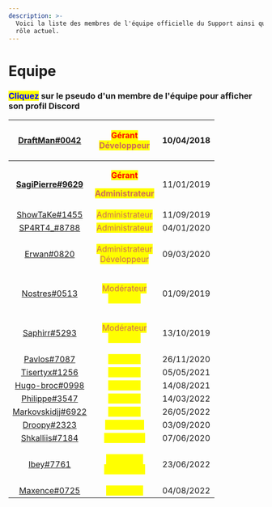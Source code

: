 ```yaml
---
description: >-
  Voici la liste des membres de l'équipe officielle du Support ainsi que leur
  rôle actuel.
---
```


# Equipe

### <mark style="color:blue;">Cliquez</mark> sur le pseudo d'un membre de l'équipe pour afficher son profil Discord

|  ****[**DraftMan#0042**](https://discordapp.com/users/207190782673813504)****  |    <p><mark style="color:red;"><strong>Gérant</strong></mark><br><mark style="color: #cd6e57;"><strong>Développeur</strong></mark></p>    | 10/04/2018 |
| :----------------------------------------------------------------------------: | :-------------------------------------------------------------------------------------------------------------------------------------: | :--------: |
| ****[**SagiPierre#9629**](https://discordapp.com/users/164738865649811457)**** | <p><mark style="color:red;"><strong>Gérant</strong></mark></p><p><mark style="color: #cd6e57;"><strong>Administrateur</strong></mark></p> | 11/01/2019 |
|        [ShowTaKe#1455](https://discordapp.com/users/324110004313391105)        |                                            <mark style="color: #cd6e57;">Administrateur</mark>                                            | 11/09/2019 |
|        [SP4RT4\_#8788](https://discordapp.com/users/272321832323907585)        |                                            <mark style="color: #cd6e57;">Administrateur</mark>                                            | 04/01/2020 |
|          [Erwan#0820](https://discordapp.com/users/150249602635792385)         |                <p><mark style="color: #cd6e57;">Administrateur</mark><br><mark style="color: #cd6e57;">Développeur</mark></p>               | 09/03/2020 |
|         [Nostres#0513](https://discordapp.com/users/518111825859051568)        |                   <p><mark style="color: #cd6e57;">Modérateur</mark><br><mark style="color:yellow;">Référent</mark></p>                   | 01/09/2019 |
|         [Saphirr#5293](https://discordapp.com/users/555068713343254533)        |                   <p><mark style="color: #cd6e57;">Modérateur</mark><br><mark style="color:yellow;">Référent</mark></p>                   | 13/10/2019 |
|         [Pavlos#7087](https://discordapp.com/users/691659049569222677)         |                                               <mark style="color:yellow;">Référent</mark>                                               | 26/11/2020 |
|        [Tisertyx#1256](https://discordapp.com/users/622078849857093633)        |                                               <mark style="color:yellow;">Référent</mark>                                               | 05/05/2021 |
|        [Hugo-broc#0998](https://discordapp.com/users/667362944606273576)       |                                               <mark style="color:yellow;">Référent</mark>                                               | 14/08/2021 |
|          [Philippe#3547](https://discord.com/users/738713574003834941)         |                                               <mark style="color:yellow;">Référent</mark>                                               | 14/03/2022 |
|        [Markovskidjj#6922](https://discord.com/users/864550872361074688)       |                                               <mark style="color:yellow;">Référent</mark>                                               | 26/05/2022 |
|         [Droopy#2323](https://discordapp.com/users/602548725113552917)         |                                               <mark style="color:yellow;">Rédacteur</mark>                                              | 03/09/2020 |
|        [Shkalliis#7184](https://discordapp.com/users/364869974730211329)       |                                              <mark style="color:yellow;">Rédactrice</mark>                                              | 07/06/2020 |
|            [Ibey#7761](https://discord.com/users/771331836596453396)           |                   <p><mark style="color:yellow;">Graphiste</mark><br><mark style="color:yellow;">Rédactrice</mark></p>                  | 23/06/2022 |
|          [Maxence#0725](https://discord.com/users/369515722713464833)          |                                               <mark style="color:yellow;">Graphiste</mark>                                              | 04/08/2022 |
